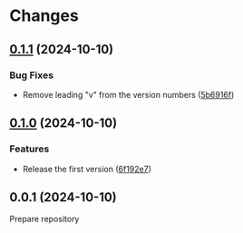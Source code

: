 # Changes

## [0.1.1](https://github.com/prantlf/denoup/compare/v0.1.0...v0.1.1) (2024-10-10)

### Bug Fixes

* Remove leading "v" from the version numbers ([5b6916f](https://github.com/prantlf/denoup/commit/5b6916fa8abc1a8b928a740221e13d639b347bb4))

## [0.1.0](https://github.com/prantlf/denoup/compare/v0.0.1...v0.1.0) (2024-10-10)

### Features

* Release the first version ([6f192e7](https://github.com/prantlf/denoup/commit/6f192e7a476c4ea6e2f3ca71e61de1390e50c4a8))

## 0.0.1 (2024-10-10)

Prepare repository
